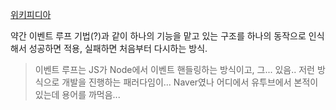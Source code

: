 [위키피디아](https://ko.wikipedia.org/wiki/%ED%8A%B8%EB%9E%9C%EC%9E%AD%EC%85%94%EB%84%90_%EB%A9%94%EB%AA%A8%EB%A6%AC)

약간 이벤트 루프 기법(?)과 같이 하나의 기능을 맡고 있는 구조를 하나의 동작으로 인식해서 성공하면 적용, 실패하면 처음부터 다시하는 방식.

> 이벤트 루프는 JS가 Node에서 이벤트 핸들링하는 방식이고, 그... 있음.. 저런 방식으로 개발을 진행하는 패러다임이... Naver였나 어디에서 유투브에서 본적이 있는데 용어를 까먹음...